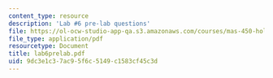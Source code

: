 ```yaml
---
content_type: resource
description: 'Lab #6 pre-lab questions'
file: https://ol-ocw-studio-app-qa.s3.amazonaws.com/courses/mas-450-holographic-imaging-spring-2003/9dc3e1c37ac95f6c5149c1583cf45c3d_lab6prelab.pdf
file_type: application/pdf
resourcetype: Document
title: lab6prelab.pdf
uid: 9dc3e1c3-7ac9-5f6c-5149-c1583cf45c3d
---
```

